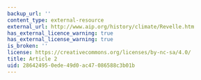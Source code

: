 ```yaml
---
backup_url: ''
content_type: external-resource
external_url: http://www.aip.org/history/climate/Revelle.htm
has_external_licence_warning: true
has_external_license_warning: true
is_broken: ''
license: https://creativecommons.org/licenses/by-nc-sa/4.0/
title: Article 2
uid: 28642495-0ede-49d0-ac47-086588c3b01b
---
```

